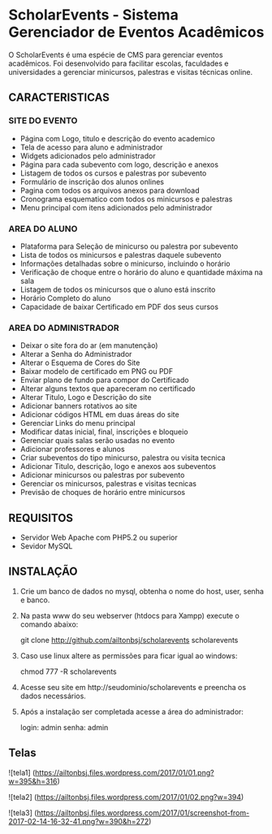 # ScholarEvents - Sistema Gerenciador de Eventos Acadêmicos

O ScholarEvents é uma espécie de CMS para gerenciar eventos acadêmicos. Foi desenvolvido para facilitar escolas, faculdades e universidades a gerenciar minicursos, palestras e visitas técnicas online.

## CARACTERISTICAS

### SITE DO EVENTO
 - Página com Logo, titulo e descrição do evento academico
 - Tela de acesso para aluno e administrador
 - Widgets adicionados pelo administrador
 - Página para cada subevento com logo, descrição e anexos
 - Listagem de todos os cursos e palestras por subevento
 - Formulário de inscrição dos alunos onlines
 - Pagina com todos os arquivos anexos para download
 - Cronograma esquematico com todos os minicursos e palestras
 - Menu principal com itens adicionados pelo administrador


### AREA DO ALUNO
 - Plataforma para Seleção de minicurso ou palestra por subevento
 - Lista de todos os minicursos e palestras daquele subevento
 - Informações detalhadas sobre o minicurso, incluindo o horário
 - Verificação de choque entre o horário do aluno e quantidade máxima na sala
 - Listagem de todos os minicursos que o aluno está inscrito
 - Horário Completo do aluno
 - Capacidade de baixar Certificado em PDF dos seus cursos

### AREA DO ADMINISTRADOR
 - Deixar o site fora do ar (em manutenção)
 - Alterar a Senha do Administrador
 - Alterar o Esquema de Cores do Site
 - Baixar modelo de certificado em PNG ou PDF
 - Enviar plano de fundo para compor do Certificado
 - Alterar alguns textos que apareceram no certificado
 - Alterar Titulo, Logo e Descrição do site
 - Adicionar banners rotativos ao site
 - Adicionar códigos HTML em duas áreas do site
 - Gerenciar Links do menu principal
 - Modificar datas inicial, final, inscrições e bloqueio
 - Gerenciar quais salas serão usadas no evento
 - Adicionar professores e alunos
 - Criar subeventos do tipo minicurso, palestra ou visita tecnica
 - Adicionar Titulo, descrição, logo e anexos aos subeventos
 - Adicionar minicursos ou palestras por subevento
 - Gerenciar os minicursos, palestras e visitas tecnicas
 - Previsão de choques de horário entre minicursos

## REQUISITOS
 - Servidor Web Apache com PHP5.2 ou superior
 - Sevidor MySQL

## INSTALAÇÃO
1) Crie um banco de dados no mysql, obtenha o nome do host, user, senha e banco.

2) Na pasta www do seu webserver (htdocs para Xampp) execute o comando abaixo:

    git clone http://github.com/ailtonbsj/scholarevents scholarevents
   
3) Caso use linux altere as permissões para ficar igual ao windows:

    chmod 777 -R scholarevents
   
4) Acesse seu site em http://seudominio/scholarevents e preencha os dados necessários.

5) Após a instalação ser completada acesse a área do administrador:
   
    login: admin
    senha: admin

## Telas

![tela1] (https://ailtonbsj.files.wordpress.com/2017/01/01.png?w=395&h=316)


![tela2] (https://ailtonbsj.files.wordpress.com/2017/01/02.png?w=394)


![tela3] (https://ailtonbsj.files.wordpress.com/2017/01/screenshot-from-2017-02-14-16-32-41.png?w=390&h=272)
